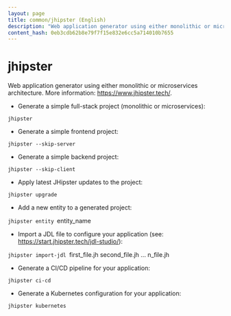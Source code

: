 ```yaml
---
layout: page
title: common/jhipster (English)
description: "Web application generator using either monolithic or microservices architecture."
content_hash: 0eb3cdb62b8e79f7f15e832e6cc5a714010b7655
---
```

# jhipster

Web application generator using either monolithic or microservices architecture.
More information: <https://www.jhipster.tech/>.

- Generate a simple full-stack project (monolithic or microservices):

`jhipster`

- Generate a simple frontend project:

`jhipster --skip-server`

- Generate a simple backend project:

`jhipster --skip-client`

- Apply latest JHipster updates to the project:

`jhipster upgrade`

- Add a new entity to a generated project:

`jhipster entity `<span class="tldr-var badge badge-pill bg-dark-lm bg-white-dm text-white-lm text-dark-dm font-weight-bold">entity_name</span>

- Import a JDL file to configure your application (see: https://start.jhipster.tech/jdl-studio/):

`jhipster import-jdl `<span class="tldr-var badge badge-pill bg-dark-lm bg-white-dm text-white-lm text-dark-dm font-weight-bold">first_file.jh second_file.jh ... n_file.jh</span>

- Generate a CI/CD pipeline for your application:

`jhipster ci-cd`

- Generate a Kubernetes configuration for your application:

`jhipster kubernetes`
